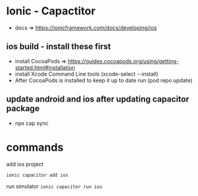 # Ionic - Capactitor
- docs => https://ionicframework.com/docs/developing/ios
## ios build - install these first
- install CocoaPods => https://guides.cocoapods.org/using/getting-started.html#installation
- install Xcode Command Line tools (xcode-select --install)
- After CocoaPods is installed to keep it up to date run (pod repo update)

## update android and ios after updating capacitor package
- npx cap sync

# commands

add ios project

```ionic capacitor add ios```

run simulator
```ionic capacitor run ios```
